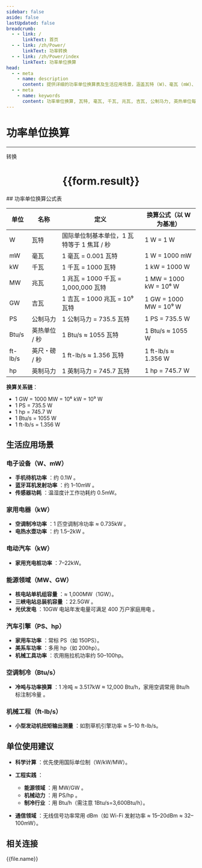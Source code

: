 ```yaml
---
sidebar: false
aside: false
lastUpdated: false
breadcrumb:
  - - link: /
      linkText: 首页
  - - link: /zh/Power/
      linkText: 功率转换
  - - link: /zh/Power/index
      linkText: 功率单位换算
head:
  - - meta
    - name: description
      content: 提供详细的功率单位换算表及生活应用场景，涵盖瓦特 (W)、毫瓦 (mW)、千瓦 (kW)、兆瓦 (MW)、吉瓦 (GW)、公制马力 (PS)、英热单位/秒 (Btu/s)、英尺・磅/秒 (ft-lb/s) 和英制马力 (hp) 的换算公式与实际应用。
  - - meta
    - name: keywords
      content: 功率单位换算, 瓦特, 毫瓦, 千瓦, 兆瓦, 吉瓦, 公制马力, 英热单位每秒, 英尺磅每秒, 英制马力
---
```

# 功率单位换算
---
<script setup>
import { onMounted, reactive, inject ,ref  } from 'vue'
import { NButton,NForm ,NFormItem,NInput,NInputNumber,NSelect,NCard,useMessage ,NGrid ,NGi } from 'naive-ui'
import { defineClientComponent } from 'vitepress'
import { Power } from '../../files';
const convert = inject('convert')
const options =  [
  { "label": "瓦特 (W)", "value": "W" },
  { "label": "毫瓦 (mW)", "value": "mW" },
  { "label": "千瓦 (kW)", "value": "kW" },
  { "label": "兆瓦 (MW)", "value": "MW" },
  { "label": "吉瓦 (GW)", "value": "GW" },
  { "label": "公制马力 (PS)", "value": "PS" },
  { "label": "英热单位/秒 (Btu/s)", "value": "Btu/s" },
  { "label": "英尺・磅/秒 (ft-lb/s)", "value": "ft-lb/s" },
  { "label": "英制马力 (hp)", "value": "hp" }
];
const formRef = ref(null);
const rules = {
  number:{
    required: true,
    type: 'number',
    trigger: "blur"
  },
  to:{
    required: true,
    trigger: "select"
  },
  from:{
    required: true,
    trigger: "select"
  }
}
const form = reactive({
  number:null,
  to:'',
  from:'',
  result:'',
  title:'面积单位换算',
})
const convertHandler = (e) => {
   e.preventDefault();
  formRef.value?.validate((errors)=>{
    if (!errors) {
      form.result = `${form.number}${form.from} = ${convert(form.number).from(form.from).to(form.to)}${form.to}`
    }
  })
}
</script>

<n-form size="large" :model="form" ref='formRef' :rules="rules">
  <n-form-item label="数值"  path="number">
    <n-input-number size="large" style="width:100%" :min="0" v-model:value="form.number"   placeholder="请输入要转换的数值" />
  </n-form-item>
  <n-form-item label="从" path="from">
    <n-select  size="large" :options="options" v-model:value="form.from" placeholder="请选择原始单位" />
  </n-form-item>
  <n-form-item label="到" path="to">
    <n-select  size="large" :options="options" v-model:value="form.to" placeholder="请选择转换单位" />
  </n-form-item>
  <n-form-item>
    <n-button type="primary" style="width:100%" @click="convertHandler">转换</n-button>
  </n-form-item>
</n-form>
<n-card  embedded :bordered="false" hoverable>
  <div  style="text-align:center">
    <h1>{{form.result}}</h1>
  </div>
</n-card>
## 功率单位换算公式表

单位 | 名称 | 定义 | 换算公式（以 W 为基准）
---|---|---|---
W | 瓦特 | 国际单位制基本单位，1 瓦特等于 1 焦耳 / 秒 | 1 W = 1 W
mW | 毫瓦 | 1 毫瓦 = 0.001 瓦特 | 1 W = 1000 mW
kW | 千瓦 | 1 千瓦 = 1000 瓦特 | 1 kW = 1000 W
MW | 兆瓦 | 1 兆瓦 = 1000 千瓦 = 1,000,000 瓦特 | 1 MW = 1000 kW = 10⁶ W
GW | 吉瓦 | 1 吉瓦 = 1000 兆瓦 = 10⁹ 瓦特 | 1 GW = 1000 MW = 10⁹ W
PS | 公制马力 | 1 公制马力 = 735.5 瓦特 | 1 PS = 735.5 W
Btu/s | 英热单位 / 秒 | 1 Btu/s ≈ 1055 瓦特 | 1 Btu/s ≈ 1055 W
ft-lb/s | 英尺・磅 / 秒 | 1 ft-lb/s ≈ 1.356 瓦特 | 1 ft-lb/s ≈ 1.356 W
hp | 英制马力 | 1 英制马力 = 745.7 瓦特 | 1 hp = 745.7 W

**换算关系链**：
* 1 GW = 1000 MW = 10⁶ kW = 10⁹ W
* 1 PS = 735.5 W 
* 1 hp = 745.7 W 
* 1 Btu/s = 1055 W 
* 1 ft-lb/s = 1.356 W 

## 生活应用场景

### 电子设备（W、mW）

  * **手机待机功率** ：约 0.1W 。
  * **蓝牙耳机发射功率** ：约 1–10mW 。
  * **传感器功耗** ：温湿度计工作功耗约 0.5mW。

### 家用电器（kW）

  * **空调制冷功率** ：1 匹空调制冷功率 ≈ 0.735kW 。
  * **电热水壶功率** ：约 1.5–2kW 。

### 电动汽车（kW）

  * **家用充电桩功率** ：7–22kW。

### 能源领域（MW、GW）

  * **核电站单机组容量** ：≈ 1,000MW（1GW）。
  * **三峡电站总装机容量** ：22.5GW 。
  * **光伏发电** ：10GW 电站年发电量可满足 400 万户家庭用电 。

### 汽车引擎（PS、hp）

  * **家用车功率** ：常标 PS（如 150PS）。
  * **美系车功率** ：多用 hp（如 200hp）。
  * **机械工具功率** ：农用拖拉机功率约 50–100hp。

### 空调制冷（Btu/s）

  * **冷吨与功率换算** ：1 冷吨 ≈ 3.517kW ≈ 12,000 Btu/h，家用空调常用 Btu/h 标注制冷量 。

### 机械工程（ft-lb/s）

  * **小型发动机扭矩输出测量** ：如割草机引擎功率 ≈ 5–10 ft-lb/s。

## 单位使用建议

  * **科学计算** ：优先使用国际单位制（W/kW/MW）。
  * **工程实践** ：
    * **能源领域** ：用 MW/GW 。
    * **机械动力** ：用 PS/hp 。
    * **制冷行业** ：用 Btu/h（需注意 1Btu/s=3,600Btu/h）。

  * **通信领域** ：无线信号功率常用 dBm（如 Wi-Fi 发射功率 ≈ 15–20dBm ≈ 32–100mW）。
## 相关连接
<n-grid x-gap="12" :cols="3">
  <n-gi v-for="(file, index) in Power" :key="index">
    <n-button
      text
      tag="a"
      :href="file.path"
      type="primary"
    >
      {{file.name}}
    </n-button>
  </n-gi>
</n-grid>